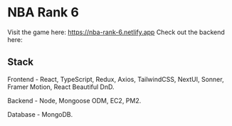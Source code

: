 # NBA Rank 6

Visit the game here: https://nba-rank-6.netlify.app
Check out the backend here: 

## Stack

Frontend - React, TypeScript, Redux, Axios, TailwindCSS, NextUI, Sonner, Framer Motion, React Beautiful DnD.

Backend - Node, Mongoose ODM, EC2, PM2.

Database - MongoDB.
